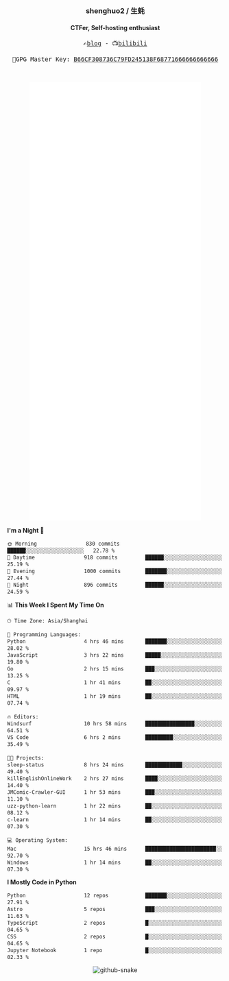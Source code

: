 <h3 align="center"> shenghuo2 / 生蚝 </h3>
<h4 align="center" >CTFer, Self-hosting enthusiast</h3>


<p align="center">
  <samp>
    ✍️<a href="https://blog.shenghuo2.top/">blog</a> -
    📺<a href="https://space.bilibili.com/85894935">bilibili</a>
  </samp>
</p>
<p align="center">
  <samp>
     🔐GPG Master Key: <a align="center" href="https://github.com/shenghuo2.gpg">B66CF308736C79FD245138F68771666666666666</a>
  </samp>
</p>
<br>
<p align="center">
  <a href="https://github.com/shenghuo2">
    <img width="400" align="top" src="https://github.com/shenghuo2/shenghuo2/blob/main/metrics.left.svg" />
  </a>
  <a href="https://github.com/shenghuo2">
    <img width="400" align="top" src="https://github.com/shenghuo2/shenghuo2/blob/main/metrics.right.svg" />
  </a>
</p>


<!--START_SECTION:waka-->
**I'm a Night 🦉** 

```text
🌞 Morning                830 commits         ██████░░░░░░░░░░░░░░░░░░░   22.78 % 
🌆 Daytime                918 commits         ██████░░░░░░░░░░░░░░░░░░░   25.19 % 
🌃 Evening                1000 commits        ███████░░░░░░░░░░░░░░░░░░   27.44 % 
🌙 Night                  896 commits         ██████░░░░░░░░░░░░░░░░░░░   24.59 % 
```


📊 **This Week I Spent My Time On** 

```text
🕑︎ Time Zone: Asia/Shanghai

💬 Programming Languages: 
Python                   4 hrs 46 mins       ███████░░░░░░░░░░░░░░░░░░   28.02 % 
JavaScript               3 hrs 22 mins       █████░░░░░░░░░░░░░░░░░░░░   19.80 % 
Go                       2 hrs 15 mins       ███░░░░░░░░░░░░░░░░░░░░░░   13.25 % 
C                        1 hr 41 mins        ██░░░░░░░░░░░░░░░░░░░░░░░   09.97 % 
HTML                     1 hr 19 mins        ██░░░░░░░░░░░░░░░░░░░░░░░   07.74 % 

🔥 Editors: 
Windsurf                 10 hrs 58 mins      ████████████████░░░░░░░░░   64.51 % 
VS Code                  6 hrs 2 mins        █████████░░░░░░░░░░░░░░░░   35.49 % 

🐱‍💻 Projects: 
sleep-status             8 hrs 24 mins       ████████████░░░░░░░░░░░░░   49.40 % 
killEnglishOnlineWork    2 hrs 27 mins       ████░░░░░░░░░░░░░░░░░░░░░   14.40 % 
JMComic-Crawler-GUI      1 hr 53 mins        ███░░░░░░░░░░░░░░░░░░░░░░   11.10 % 
uzz-python-learn         1 hr 22 mins        ██░░░░░░░░░░░░░░░░░░░░░░░   08.12 % 
c-learn                  1 hr 14 mins        ██░░░░░░░░░░░░░░░░░░░░░░░   07.30 % 

💻 Operating System: 
Mac                      15 hrs 46 mins      ███████████████████████░░   92.70 % 
Windows                  1 hr 14 mins        ██░░░░░░░░░░░░░░░░░░░░░░░   07.30 % 
```

**I Mostly Code in Python** 

```text
Python                   12 repos            ███████░░░░░░░░░░░░░░░░░░   27.91 % 
Astro                    5 repos             ███░░░░░░░░░░░░░░░░░░░░░░   11.63 % 
TypeScript               2 repos             █░░░░░░░░░░░░░░░░░░░░░░░░   04.65 % 
CSS                      2 repos             █░░░░░░░░░░░░░░░░░░░░░░░░   04.65 % 
Jupyter Notebook         1 repo              █░░░░░░░░░░░░░░░░░░░░░░░░   02.33 % 
```




<!--END_SECTION:waka-->


<div align="center">
  <picture>
    <source media="(prefers-color-scheme: dark)" srcset="https://gist.githubusercontent.com/shenghuo2/bfce20b14ab0484cef03bae6e60e0b3a/raw/github-snake-dark.svg" />
    <source media="(prefers-color-scheme: light)" srcset="https://gist.githubusercontent.com/shenghuo2/bfce20b14ab0484cef03bae6e60e0b3a/raw/github-snake.svg" />
    <img alt="github-snake" src="https://gist.githubusercontent.com/shenghuo2/bfce20b14ab0484cef03bae6e60e0b3a/raw/github-snake.svg" />
  </picture>
</div>

<!--
**shenghuo2/shenghuo2** is a ✨ _special_ ✨ repository because its `README.md` (this file) appears on your GitHub profile.

Here are some ideas to get you started:

- 🔭 I’m currently working on ...
- 🌱 I’m currently learning ...
- 👯 I’m looking to collaborate on ...
- 🤔 I’m looking for help with ...
- 💬 Ask me about ...
- 📫 How to reach me: ...
- 😄 Pronouns: ...
- ⚡ Fun fact: ...
-->
